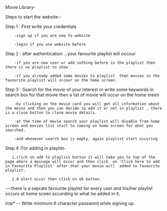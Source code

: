 Movie Library-


Steps to start the website:-

Step 1 : First write your credentials 
        
        -sign up if you are new to website
        
        -login if you use website before



Step 2 : after authentication ...your favourite playlist will occour 
        
        -if you are new user or add nothing before in the playlist then there is no playlist to show
        
        -if you already added some movies to playlist  then movies in the favourite playlist will occour on the home screen.



Step 3 : Search for the movie of your interest or write some keywords in search box  for that movie then a
         list of movie will occur on the home sreen  
        
        -by clicking on the movie card you will get all information about the movie and then you can decide to add it or not in playlist , there is a close button to close movie details.
        
        -at the time of movie search your playlist will disable from home screen and movies list start to coming on home screen for what you searched.
        
        -and whenever search box is empty, again playlist start occuring

Step 4 :For adding in playlist-
       
       1.click on add to playlist button it will take you to top of the page where a message will occur and then click  on 'Click here to add in Favourite Playlist' after that your movie will  added to favourite playlist.
       
       2.A alert occur then click on ok button.


 
 ---there is a seprate favourite playlist for every user and his/her playlist occurs at home sceen according to what he added in it.    


 Imp* -- Write minimum 6 character password while signing up.  





